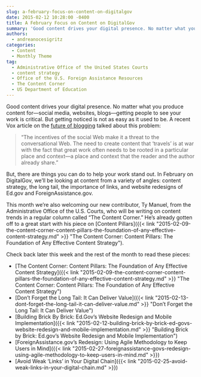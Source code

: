 ```yaml
---
slug: a-february-focus-on-content-on-digitalgov
date: 2015-02-12 10:28:00 -0400
title: A February Focus on Content on DigitalGov
summary: 'Good content drives your digital presence. No matter what you produce content for&mdash;social media, websites, blogs&mdash;getting people to see your work is critical. But getting noticed is not as easy as it used to be. A recent Vox article on the future of blogging talked about this problem: &ldquo;The incentives of the social Web make'
authors:
  - andreanocesigritz
categories:
  - Content
  - Monthly Theme
tag:
  - Administrative Office of the United States Courts
  - content strategy
  - Office of the U.S. Foreign Assistance Resources
  - The Content Corner
  - US Department of Education
---
```


Good content drives your digital presence. No matter what you produce content for—social media, websites, blogs—getting people to see your work is critical. But getting noticed is not as easy as it used to be. A recent Vox article on the [future of blogging](http://www.vox.com/2015/1/30/7948091/andrew-sullivan-leaving-blogging) talked about this problem:

> “The incentives of the social Web make it a threat to the conversational Web. The need to create content that ‘travels’ is at war with the fact that great work often needs to be rooted in a particular place and context—a place and context that the reader and the author already share.”

But, there are things you can do to help your work stand out. In February on DigitalGov, we’ll be looking at content from a variety of angles: content strategy, the long tail, the importance of links, and website redesigns of Ed.gov and ForeignAssistance.gov.

This month we’re also welcoming our new contributor, Ty Manuel, from the Administrative Office of the U.S. Courts, who will be writing on content trends in a regular column called “The Content Corner.” He’s already gotten off to a great start with his piece on [Content Pillars]({{< link "2015-02-09-the-content-corner-content-pillars-the-foundation-of-any-effective-content-strategy.md" >}} "The Content Corner: Content Pillars: The Foundation of Any Effective Content Strategy").

Check back later this week and the rest of the month to read these pieces:

  * [The Content Corner: Content Pillars: The Foundation of Any Effective Content Strategy]({{< link "2015-02-09-the-content-corner-content-pillars-the-foundation-of-any-effective-content-strategy.md" >}} "The Content Corner: Content Pillars: The Foundation of Any Effective Content Strategy")
  * [Don’t Forget the Long Tail: It Can Deliver Value]({{< link "2015-02-13-dont-forget-the-long-tail-it-can-deliver-value.md" >}} "Don’t Forget the Long Tail: It Can Deliver Value")
  * [Building Brick By Brick: Ed.Gov’s Website Redesign and Mobile Implementation]({{< link "2015-02-12-building-brick-by-brick-ed-govs-website-redesign-and-mobile-implementation.md" >}} "Building Brick by Brick: Ed.gov’s Website Redesign and Mobile Implementation")
  * [ForeignAssistance.gov’s Redesign: Using Agile Methodology to Keep Users in Mind]({{< link "2015-02-27-foreignassistance-govs-redesign-using-agile-methodology-to-keep-users-in-mind.md" >}})
  * [Avoid Weak ‘Links’ in Your Digital Chain]({{< link "2015-02-25-avoid-weak-links-in-your-digital-chain.md" >}})